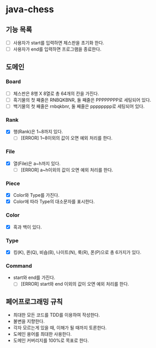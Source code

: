 # java-chess

## 기능 목록
- [ ] 사용자가 start를 입력하면 체스판을 초기화 한다.
- [ ] 사용자가 end를 입력하면 프로그램을 종료한다.

## 도메인

### Board
- [ ] 체스판은 8행 X 8열로 총 64개의 칸을 가진다.
- [ ] 흑기물의 첫 째줄은 RNBQKBNR, 둘 째줄은 PPPPPPPP로 세팅되어 있다.
- [ ] 백기물의 첫 째줄은 rnbqkbnr, 둘 째줄은 pppppppp로 세팅되어 있다.

### Rank
- [x] 행(Rank)은 1~8까지 있다.
    - [ ] [ERROR] 1~8이외의 값이 오면 예외 처리를 한다.

### File
- [x] 열(File)은 a~h까지 있다.
    - [ ] [ERROR] a~h이외의 값이 오면 예외 처리를 한다.

### Piece
- [x] Color와 Type를 가진다.
- [x] Color에 따라 Type의 대소문자를 표시한다.

### Color
- [x] 흑과 백이 있다.

### Type
- [x] 킹(K), 퀸(Q), 비숍(B), 나이트(N), 룩(R), 폰(P)으로 총 6가지가 있다.

### Command
- start와 end를 가진다.
    - [ ] [ERROR] start와 end 이외의 값이 오면 예외 처리를 한다.
    
## 페어프로그래밍 규칙
- 최대한 모든 코드를 TDD를 이용하여 작성한다.
- 불변을 지향한다.
- 각자 모르는게 있을 때, 이해가 될 때까지 토론한다.
- 도메인 용어를 최대한 사용한다.
- 도메인 커버리지를 100%로 목표로 한다.
